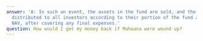 ```yaml
---
answer: 'A: In such an event, the assets in the fund are sold, and the proceeds are
  distributed to all investors according to their portion of the fund at the prevailing
  NAV, after covering any final expenses.'
question: How would I get my money back if Mahaana were wound up?
---
```


